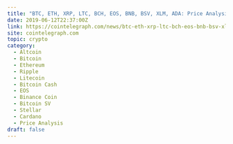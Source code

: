 ```yaml
---
title: "BTC, ETH, XRP, LTC, BCH, EOS, BNB, BSV, XLM, ADA: Price Analysis 12/06"
date: 2019-06-12T22:37:00Z
link: https://cointelegraph.com/news/btc-eth-xrp-ltc-bch-eos-bnb-bsv-xlm-ada-price-analysis-12-06?utm_medium=RSS&utm_source=hune
site: cointelegraph.com
topic: crypto
category:
  - Altcoin
  - Bitcoin
  - Ethereum
  - Ripple
  - Litecoin
  - Bitcoin Cash
  - EOS
  - Binance Coin
  - Bitcoin SV
  - Stellar
  - Cardano
  - Price Analysis
draft: false
---
```

